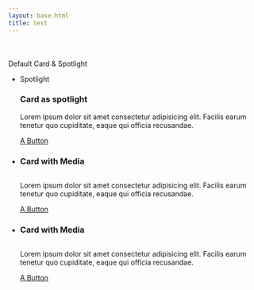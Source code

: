 ```yaml
---
layout: base.html
title: test
---
```


<div class="grid-container usa-prose" style="margin-top: 50px;">
Default Card & Spotlight
<ul class="usa-card-group">
<li class="usa-card usa-card--header-first tablet-lg:grid-col-6 widescreen:grid-col-4">
    <div class="usa-card__container">
      <div class="usa-card__header">
        <div class="usa-card__heading">Spotlight</div>
      </div>
      <div class="usa-card__media">
        <div class="usa-card__img">
          <img
            src="https://designsystem.digital.gov/img/introducing-uswds-2-0/built-to-grow--alt.jpg"
            alt="" role="presentation"
          />
        </div>
      </div>
      <div class="usa-card__body">
        <h3>Card as spotlight</h3>
        <p>
          Lorem ipsum dolor sit amet consectetur adipisicing elit. Facilis earum
          tenetur quo cupiditate, eaque qui officia recusandae.
        </p>
      </div>
      <div class="usa-card__footer">
        <a href="#" class="usa-button btn-wide">A Button</a>
      </div>
    </div>
  </li>
  <li class="usa-card card-default tablet-lg:grid-col-6 widescreen:grid-col-4">
    <div class="usa-card__container">
      <div class="usa-card__header">
        <h3 class="usa-card__heading">Card with Media</h3>
        <div class="usa-card_line"></div>
      </div>
      <div class="usa-card__media">
        <div class="usa-card__img">
          <img
            src="https://designsystem.digital.gov/img/introducing-uswds-2-0/built-to-grow--alt.jpg"
            alt="" role="presentation"
          />
        </div>
      </div>
      <div class="usa-card__body">
        <p>
          Lorem ipsum dolor sit amet consectetur adipisicing elit. Facilis earum
          tenetur quo cupiditate, eaque qui officia recusandae.
        </p>
      </div>
      <div class="usa-card__footer">
        <a href="#" class="usa-button">A Button</a>
      </div>
    </div>
  </li>
  <li class="usa-card card-default tablet-lg:grid-col-6 widescreen:grid-col-4">
    <div class="usa-card__container">
      <div class="usa-card__header">
        <h3 class="usa-card__heading">Card with Media</h3>
        <div class="usa-card_line"></div>
      </div>
      <div class="usa-card__media">
        <div class="usa-card__img">
          <img
            src="https://designsystem.digital.gov/img/introducing-uswds-2-0/built-to-grow--alt.jpg"
            alt="" role="presentation"
          />
        </div>
      </div>
      <div class="usa-card__body">
        <p>
          Lorem ipsum dolor sit amet consectetur adipisicing elit. Facilis earum
          tenetur quo cupiditate, eaque qui officia recusandae.
        </p>
      </div>
      <div class="usa-card__footer">
        <a href="#" class="usa-button">A Button</a>
      </div>
    </div>
  </li>
</ul>

</div>